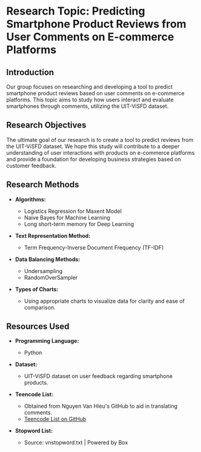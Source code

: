# Research Topic: Predicting Smartphone Product Reviews from User Comments on E-commerce Platforms

## Introduction

Our group focuses on researching and developing a tool to predict smartphone product reviews based on user comments on e-commerce platforms. This topic aims to study how users interact and evaluate smartphones through comments, utilizing the UIT-ViSFD dataset.

## Research Objectives

The ultimate goal of our research is to create a tool to predict reviews from the UIT-ViSFD dataset. We hope this study will contribute to a deeper understanding of user interactions with products on e-commerce platforms and provide a foundation for developing business strategies based on customer feedback.

## Research Methods

- **Algorithms:**
  - Logistics Regression for Maxent Model
  - Naive Bayes for Machine Learning
  - Long short-term memory for Deep Learning

- **Text Representation Method:**
  - Term Frequency-Inverse Document Frequency (TF-IDF)

- **Data Balancing Methods:**
  - Undersampling
  - RandomOverSampler

- **Types of Charts:**
  - Using appropriate charts to visualize data for clarity and ease of comparison.

## Resources Used

- **Programming Language:**
  - Python

- **Dataset:**
  - UIT-ViSFD dataset on user feedback regarding smartphone products.

- **Teencode List:**
  - Obtained from Nguyen Van Hieu's GitHub to aid in translating comments.
  - [Teencode List on GitHub](https://gist.github.com/nguyenvanhieuvn/7d9441c10b3c2739499fc5a4d9ea06fb)

- **Stopword List:**
  - Source: vnstopword.txt | Powered by Box
